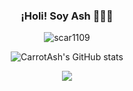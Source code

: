 <p align="center" width="300">
   <h3 align="center">¡Holi! Soy Ash 👩‍💻👾</h3>
</p>

<p align="center"> <img src="https://komarev.com/ghpvc/?username=CarrotAsh&label=Profile%20views&color=9e2a2b&style=flat" alt="scar1109" /> </p>

<div align="center">
   
   ![CarrotAsh's GitHub stats](https://github-readme-stats.vercel.app/api?username=CarrotAsh&show_icons=true&locale=es&theme=dark#gh-dark-mode-only)
   
</div>

<div align="center">
    <img src="https://skillicons.dev/icons?i=vscode,github,git,discord,python,c,mysql" />
</div>

